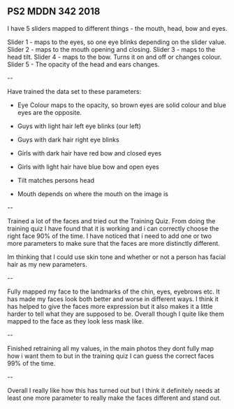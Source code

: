 ## PS2 MDDN 342 2018

I have 5 sliders mapped to different things - the mouth, head, bow and eyes.

Slider 1 - maps to the eyes, so one eye blinks depending on the slider value.
Slider 2 - maps to the mouth opening and closing.
Slider 3 - maps to the head tilt.
Slider 4 - maps to the bow. Turns it on and off or changes colour.
Slider 5 - The opacity of the head and ears changes.

-- 

Have trained the data set to these parameters:

- Eye Colour maps to the opacity, so brown eyes are solid colour and blue eyes are the opposite.

- Guys with light hair left eye blinks (our left)

- Guys with dark hair right eye blinks

- Girls with dark hair have red bow and closed eyes

- Girls with light hair have blue bow and open eyes

- Tilt matches persons head

- Mouth depends on where the mouth on the image is

--

Trained a lot of the faces and tried out the Training Quiz. From doing the training quiz I have found that it is working and i can correctly choose the right face 90% of the time. I have noticed that i need to add one or two more parameters to make sure that the faces are more distinctly different.

Im thinking that I could use skin tone and whether or not a person has facial hair as my new parameters.

--

Fully mapped my face to the landmarks of the chin, eyes, eyebrows etc. It has made my faces look both better and worse in different ways. I think it has helped to give the faces more expression but it also makes it a little harder to tell what they are supposed to be. Overall though I quite like them mapped to the face as they look less mask like.

--

Finished retraining all my values, in the main photos they dont fully map how i want them to but in the training quiz I can guess the correct faces 99% of the time.

-- 

Overall I really like how this has turned out but I think it definitely needs at least one more parameter to really make the faces different and stand out. 


